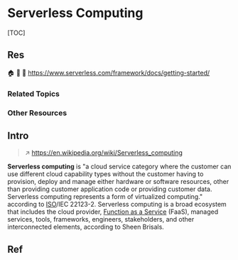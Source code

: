 # Serverless Computing

[TOC]



## Res
🏠 
🚧 
📂 https://www.serverless.com/framework/docs/getting-started/


### Related Topics


### Other Resources



## Intro
> ↗ https://en.wikipedia.org/wiki/Serverless_computing

**Serverless computing** is "a cloud service category where the customer can use different cloud capability types without the customer having to provision, deploy and manage either hardware or software resources, other than providing customer application code or providing customer data. Serverless computing represents a form of virtualized computing." according to [ISO](https://en.wikipedia.org/wiki/International_Organization_for_Standardization "International Organization for Standardization")/IEC 22123-2. Serverless computing is a broad ecosystem that includes the cloud provider, [Function as a Service](https://en.wikipedia.org/wiki/Function_as_a_service "Function as a service") (FaaS), managed services, tools, frameworks, engineers, stakeholders, and other interconnected elements, according to Sheen Brisals.



## Ref
[What is Serverless? -- IBM]: https://www.ibm.com/cloud/learn/serverless
[what is Serverless -- cloudflare.com]: https://www.cloudflare.com/learning/serverless/what-is-serverless/
